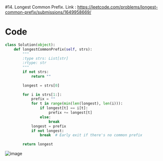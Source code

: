 #14. Longest Common Prefix.
Link : https://leetcode.com/problems/longest-common-prefix/submissions/1649958669/


# Code
```python []
class Solution(object):
    def longestCommonPrefix(self, strs):
        """
        :type strs: List[str]
        :rtype: str
        """
        if not strs:
            return ""
        
        longest = strs[0]
        
        for i in strs[1:]:
            prefix = ""
            for t in range(min(len(longest), len(i))):
                if longest[t] == i[t]:
                    prefix += longest[t]
                else:
                    break
            longest = prefix
            if not longest:
                break  # Early exit if there's no common prefix
        
        return longest

```
![image](https://github.com/user-attachments/assets/e3ad649f-dcd1-48cc-9bda-2cf65b44fbd6)
